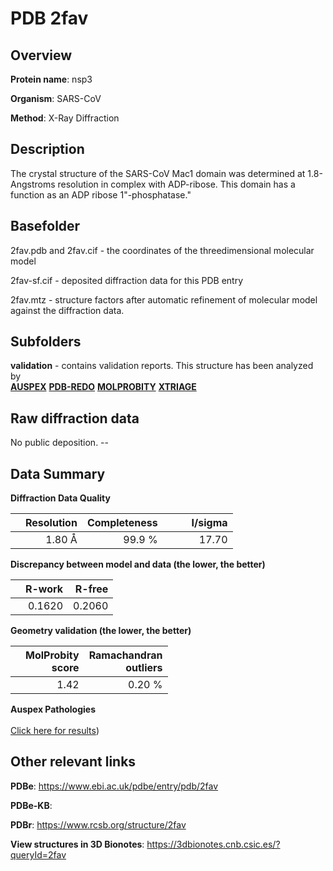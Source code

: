 # PDB 2fav

## Overview

**Protein name**: nsp3

**Organism**: SARS-CoV

**Method**: X-Ray Diffraction

## Description

The crystal structure of the SARS-CoV Mac1 domain was determined at 1.8-Angstroms resolution in complex with ADP-ribose. This domain has a function as an ADP ribose 1"-phosphatase." 

## Basefolder

2fav.pdb and 2fav.cif - the coordinates of the threedimensional molecular model

2fav-sf.cif - deposited diffraction data for this PDB entry

2fav.mtz - structure factors after automatic refinement of molecular model against the diffraction data.

## Subfolders





**validation** - contains validation reports. This structure has been analyzed by <br>[**AUSPEX**](https://github.com/thorn-lab/coronavirus_structural_task_force/tree/master/pdb/nsp3/SARS-CoV/2fav/validation/auspex) [**PDB-REDO**](https://github.com/thorn-lab/coronavirus_structural_task_force/tree/master/pdb/nsp3/SARS-CoV/2fav/validation/pdb-redo) [**MOLPROBITY**](https://github.com/thorn-lab/coronavirus_structural_task_force/tree/master/pdb/nsp3/SARS-CoV/2fav/validation/molprobity) [**XTRIAGE**](https://github.com/thorn-lab/coronavirus_structural_task_force/blob/master/pdb/nsp3/SARS-CoV/2fav/validation/Xtriage_output.log)  



## Raw diffraction data

No public deposition. --<br> 

## Data Summary
**Diffraction Data Quality**

|   | Resolution | Completeness| I/sigma |
|---|-------------:|----------------:|--------------:|
|   |1.80 Å|99.9  %|<img width=50/>17.70|

**Discrepancy between model and data (the lower, the better)**

|   | **R-work**| **R-free**   
|---|-------------:|----------------:|           
||  0.1620|  0.2060|

**Geometry validation (the lower, the better)**

|   |**MolProbity<br>score**| **Ramachandran<br>outliers** 
|---|-------------:|----------------:|
||  1.42|  0.20 %|

**Auspex Pathologies**<br> <br>[Click here for results](https://github.com/thorn-lab/coronavirus_structural_task_force/blob/master/pdb/nsp3/SARS-CoV/2fav/validation/auspex/2fav_auspex_comments.txt))

 



## Other relevant links 
**PDBe**:  https://www.ebi.ac.uk/pdbe/entry/pdb/2fav

**PDBe-KB**:  
 
**PDBr**: https://www.rcsb.org/structure/2fav 

**View structures in 3D Bionotes**: https://3dbionotes.cnb.csic.es/?queryId=2fav

